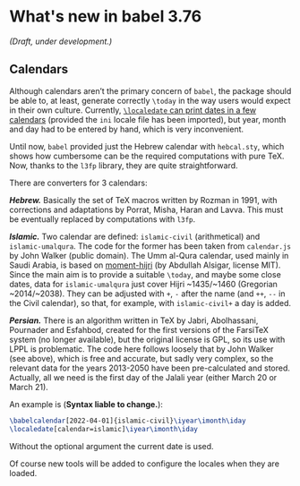 # What's new in babel 3.76

*(Draft, under development.)*

## Calendars

Although calendars aren’t the primary concern of `babel`, the package
should be able to, at least, generate correctly `\today` in the way
users would expect in their own culture. Currently, [`\localedate` can
print dates in a few
calendars](https://latex3.github.io/babel/news/whats-new-in-babel-3.45.html)
(provided the `ini` locale file has been imported), but year, month and
day had to be entered by hand, which is very inconvenient.

Until now, `babel` provided just the Hebrew calendar with `hebcal.sty`,
which shows how cumbersome can be the required computations with pure
TeX. Now, thanks to the `l3fp` library, they are quite straightforward.

There are converters for 3 calendars:

***Hebrew.*** Basically the set of TeX macros written by Rozman in 1991,
   with corrections and adaptations by Porrat, Misha, Haran and Lavva.
   This must be eventually replaced by computations with `l3fp`.

***Islamic.*** Two calendar are defined: `islamic-civil` (arithmetical) 
   and `islamic-umalqura`. The code for the former has been taken from
   `calendar.js` by John Walker (public domain). The Umm al-Qura
   calendar, used mainly in Saudi Arabia, is based on
   [moment-hijri](https://github.com/xsoh/moment-hijri) (by Abdullah
   Alsigar, license MIT). Since the main aim is to provide a suitable
   `\today`, and maybe some close dates, data for `islamic-umalqura`
   just cover Hijri ~1435/~1460 (Gregorian ~2014/~2038). They can be
   adjusted with `+`, `-` after the name (and `++`, `--` in the Civil
   calendar), so that, for example, with `islamic-civil+` a day is added.
     
***Persian.*** There is an algorithm written in TeX by Jabri,
   Abolhassani, Pournader and Esfahbod, created for the first versions
   of the FarsiTeX system (no longer available), but the original
   license is GPL, so its use with LPPL is problematic. The code here
   follows loosely that by John Walker (see above), which is free and
   accurate, but sadly very complex, so the relevant data for the years
   2013-2050 have been pre-calculated and stored. Actually, all we need
   is the first day of the Jalali year (either March 20 or March 21).

An example is (**Syntax liable to change.**):
```tex
\babelcalendar[2022-04-01]{islamic-civil}\iyear\imonth\iday
\localedate[calendar=islamic]\iyear\imonth\iday
```
Without the optional argument the current date is used.

Of course new tools will be added to configure the locales when they
are loaded.






